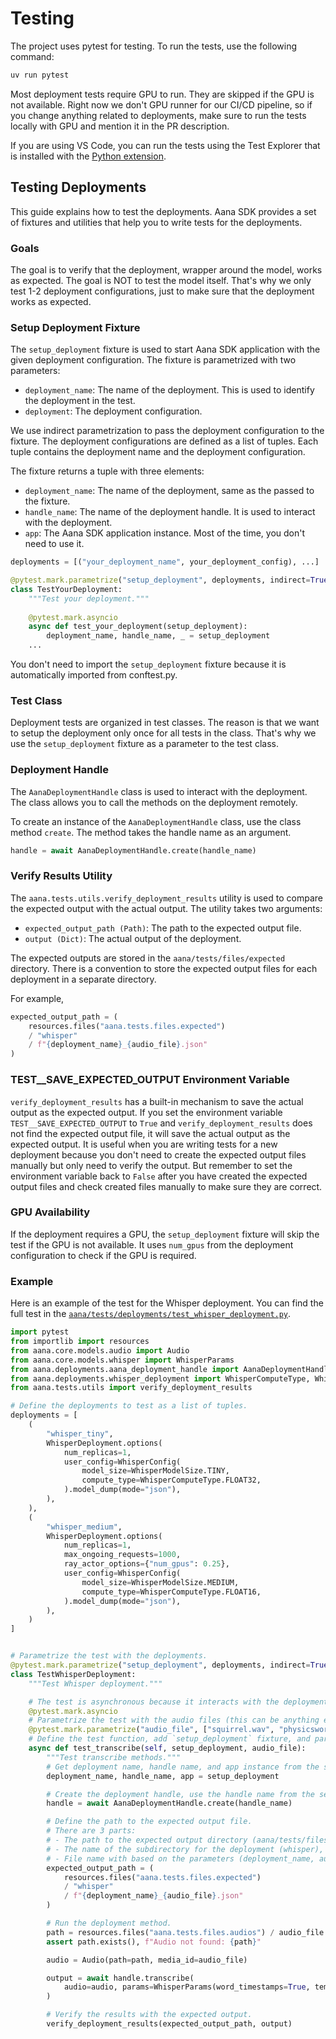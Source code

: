 # Testing

The project uses pytest for testing. To run the tests, use the following command:

```bash
uv run pytest
```

Most deployment tests require GPU to run. They are skipped if the GPU is not available. Right now we don't GPU runner for our CI/CD pipeline, so if you change anything related to deployments, make sure to run the tests locally with GPU and mention it in the PR description.

If you are using VS Code, you can run the tests using the Test Explorer that is installed with the [Python extension](https://code.visualstudio.com/docs/python/testing).

## Testing Deployments

This guide explains how to test the deployments. Aana SDK provides a set of fixtures and utilities that help you to write tests for the deployments. 

### Goals

The goal is to verify that the deployment, wrapper around the model, works as expected. The goal is NOT to test the model itself. That's why we only test 1-2 deployment configurations, just to make sure that the deployment works as expected.

### Setup Deployment Fixture

The `setup_deployment` fixture is used to start Aana SDK application with the given deployment configuration. The fixture is parametrized with two parameters:
- `deployment_name`: The name of the deployment. This is used to identify the deployment in the test.
- `deployment`: The deployment configuration. 

We use indirect parametrization to pass the deployment configuration to the fixture. The deployment configurations are defined as a list of tuples. Each tuple contains the deployment name and the deployment configuration.

The fixture returns a tuple with three elements:
- `deployment_name`: The name of the deployment, same as the passed to the fixture.
- `handle_name`: The name of the deployment handle. It is used to interact with the deployment.
- `app`: The Aana SDK application instance. Most of the time, you don't need to use it.

```python
deployments = [("your_deployment_name", your_deployment_config), ...]

@pytest.mark.parametrize("setup_deployment", deployments, indirect=True)
class TestYourDeployment:
    """Test your deployment."""
    
    @pytest.mark.asyncio
    async def test_your_deployment(setup_deployment):
        deployment_name, handle_name, _ = setup_deployment
    ...
```

You don't need to import the `setup_deployment` fixture because it is automatically imported from conftest.py.

### Test Class

Deployment tests are organized in test classes. The reason is that we want to setup the deployment only once for all tests in the class. That's why we use the `setup_deployment` fixture as a parameter to the test class.



### Deployment Handle

The `AanaDeploymentHandle` class is used to interact with the deployment. The class allows you to call the methods on the deployment remotely. 

To create an instance of the `AanaDeploymentHandle` class, use the class method `create`. The method takes the handle name as an argument.

```python
handle = await AanaDeploymentHandle.create(handle_name)
```

### Verify Results Utility

The `aana.tests.utils.verify_deployment_results` utility is used to compare the expected output with the actual output. The utility takes two arguments:
- `expected_output_path (Path)`: The path to the expected output file.
- `output (Dict)`: The actual output of the deployment.

The expected outputs are stored in the `aana/tests/files/expected` directory. There is a convention to store the expected output files for each deployment in a separate directory.

For example,

```python
expected_output_path = (
    resources.files("aana.tests.files.expected")
    / "whisper"
    / f"{deployment_name}_{audio_file}.json"
)
```

### TEST__SAVE_EXPECTED_OUTPUT Environment Variable

`verify_deployment_results` has a built-in mechanism to save the actual output as the expected output. If you set the environment variable `TEST__SAVE_EXPECTED_OUTPUT` to `True` and `verify_deployment_results` does not find the expected output file, it will save the actual output as the expected output. It is useful when you are writing tests for a new deployment because you don't need to create the expected output files manually but only need to verify the output. But remember to set the environment variable back to `False` after you have created the expected output files and check created files manually to make sure they are correct.


### GPU Availability

If the deployment requires a GPU, the `setup_deployment` fixture will skip the test if the GPU is not available. It uses `num_gpus` from the deployment configuration to check if the GPU is required.


### Example

Here is an example of the test for the Whisper deployment. You can find the full test in the [`aana/tests/deployments/test_whisper_deployment.py`](https://github.com/mobiusml/aana_sdk/blob/main/aana/tests/deployments/test_whisper_deployment.py).

```python
import pytest
from importlib import resources
from aana.core.models.audio import Audio
from aana.core.models.whisper import WhisperParams
from aana.deployments.aana_deployment_handle import AanaDeploymentHandle
from aana.deployments.whisper_deployment import WhisperComputeType, WhisperConfig, WhisperDeployment, WhisperModelSize
from aana.tests.utils import verify_deployment_results

# Define the deployments to test as a list of tuples.
deployments = [
    (
        "whisper_tiny",
        WhisperDeployment.options(
            num_replicas=1,
            user_config=WhisperConfig(
                model_size=WhisperModelSize.TINY,
                compute_type=WhisperComputeType.FLOAT32,
            ).model_dump(mode="json"),
        ),
    ),
    (
        "whisper_medium",
        WhisperDeployment.options(
            num_replicas=1,
            max_ongoing_requests=1000,
            ray_actor_options={"num_gpus": 0.25},
            user_config=WhisperConfig(
                model_size=WhisperModelSize.MEDIUM,
                compute_type=WhisperComputeType.FLOAT16,
            ).model_dump(mode="json"),
        ),
    )
]


# Parametrize the test with the deployments.
@pytest.mark.parametrize("setup_deployment", deployments, indirect=True)
class TestWhisperDeployment:
    """Test Whisper deployment."""

    # The test is asynchronous because it interacts with the deployment.
    @pytest.mark.asyncio
    # Parametrize the test with the audio files (this can be anything else like prompts etc.).
    @pytest.mark.parametrize("audio_file", ["squirrel.wav", "physicsworks.wav"])
    # Define the test function, add `setup_deployment` fixture, and parameterized arguments to the function.
    async def test_transcribe(self, setup_deployment, audio_file):
        """Test transcribe methods."""
        # Get deployment name, handle name, and app instance from the setup_deployment fixture.
        deployment_name, handle_name, app = setup_deployment

        # Create the deployment handle, use the handle name from the setup_deployment fixture.
        handle = await AanaDeploymentHandle.create(handle_name)

        # Define the path to the expected output file. 
        # There are 3 parts: 
        # - The path to the expected output directory (aana/tests/files/expected), should not be changed.
        # - The name of the subdirectory for the deployment (whisper), should be changed for each deployment type.
        # - File name with based on the parameters (deployment_name, audio_file, etc.).
        expected_output_path = (
            resources.files("aana.tests.files.expected")
            / "whisper"
            / f"{deployment_name}_{audio_file}.json"
        )

        # Run the deployment method.
        path = resources.files("aana.tests.files.audios") / audio_file
        assert path.exists(), f"Audio not found: {path}"

        audio = Audio(path=path, media_id=audio_file)

        output = await handle.transcribe(
            audio=audio, params=WhisperParams(word_timestamps=True, temperature=0.0)
        )

        # Verify the results with the expected output.
        verify_deployment_results(expected_output_path, output)
```
    